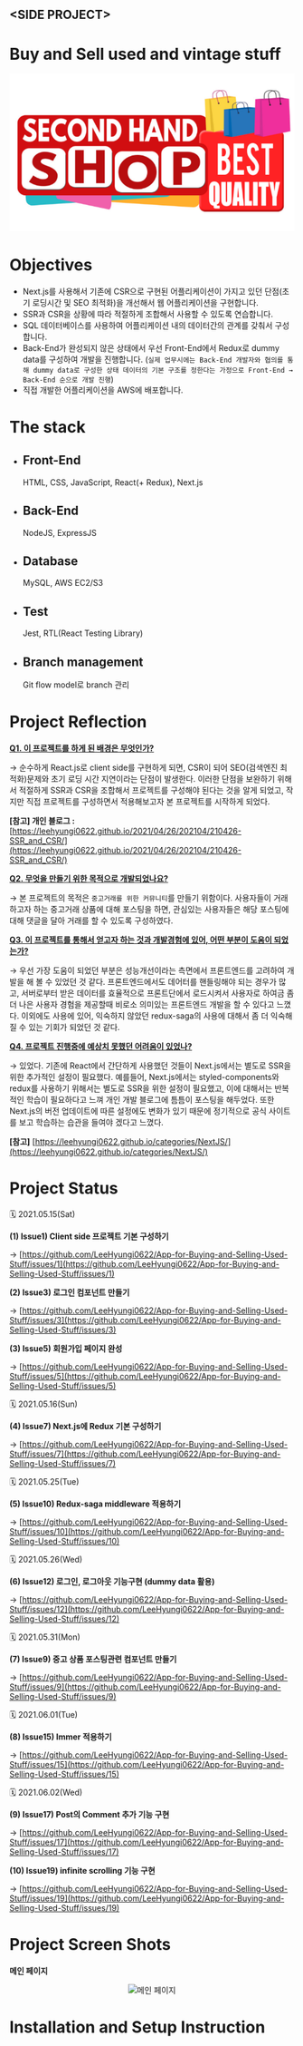 ## \<SIDE PROJECT>

# **Buy and Sell used and vintage stuff**

<div align="center">
  <img src="images/210515_second-hand-shop-banner.png" alt="메인 이미지"/>
</div>

# **Objectives**

- Next.js를 사용해서 기존에 CSR으로 구현된 어플리케이션이 가지고 있던 단점(초기 로딩시간 및 SEO 최적화)을 개선해서 웹 어플리케이션을 구현합니다.
- SSR과 CSR을 상황에 따라 적절하게 조합해서 사용할 수 있도록 연습합니다.
- SQL 데이터베이스를 사용하여 어플리케이션 내의 데이터간의 관계를 갖춰서 구성합니다.
- Back-End가 완성되지 않은 상태에서 우선 Front-End에서 Redux로 dummy data를 구성하여 개발을 진행합니다. (`실제 업무시에는 Back-End 개발자와 협의를 통해 dummy data로 구성한 상태 데이터의 기본 구조를 정한다는 가정으로 Front-End → Back-End 순으로 개발 진행`)
- 직접 개발한 어플리케이션을 AWS에 배포합니다.

# **The stack**

- ## Front-End
  HTML, CSS, JavaScript, React(+ Redux), Next.js
- ## Back-End
  NodeJS, ExpressJS
- ## Database
  MySQL, AWS EC2/S3
- ## Test
  Jest, RTL(React Testing Library)
- ## Branch management
  Git flow model로 branch 관리

# **Project Reflection**

<ins><b>Q1.&nbsp;이 프로젝트를 하게 된 배경은 무엇인가?</b></ins><br/>

→ 순수하게 React.js로 client side를 구현하게 되면, CSR이 되어 SEO(검색엔진 최적화)문제와 초기 로딩 시간 지연이라는 단점이 발생한다. 이러한 단점을 보완하기 위해서 적절하게 SSR과 CSR을 조합해서 프로젝트를 구성해야 된다는 것을 알게 되었고, 작지만 직접 프로젝트를 구성하면서 적용해보고자 본 프로젝트를 시작하게 되었다.

**[참고] 개인 블로그 :** [https://leehyungi0622.github.io/2021/04/26/202104/210426-SSR_and_CSR/](https://leehyungi0622.github.io/2021/04/26/202104/210426-SSR_and_CSR/)

<ins><b>Q2.&nbsp;무엇을 만들기 위한 목적으로 개발되었나요?</b></ins><br/>

→ 본 프로젝트의 목적은 `중고거래를 위한 커뮤니티`를 만들기 위함이다. 사용자들이 거래하고자 하는 중고거래 상품에 대해 포스팅을 하면, 관심있는 사용자들은 해당 포스팅에 대해 댓글을 달아 거래를 할 수 있도록 구성하였다.

<ins><b>Q3.&nbsp;이 프로젝트를 통해서 얻고자 하는 것과 개발경험에 있어, 어떤 부분이 도움이 되었는가?</b></ins><br/>

→ 우선 가장 도움이 되었던 부분은 성능개선이라는 측면에서 프론트엔드를 고려하여 개발을 해 볼 수 있었던 것 같다. 프론트엔드에서도 데어터를 핸들링해야 되는 경우가 많고, 서버로부터 받은 데이터를 효율적으로 프론트단에서 로드시켜서 사용자로 하여금 좀 더 나은 사용자 경험을 제공할때 비로소 의미있는 프론트엔드 개발을 할 수 있다고 느꼈다.
이외에도 사용에 있어, 익숙하지 않았던 redux-saga의 사용에 대해서 좀 더 익숙해질 수 있는 기회가 되었던 것 같다.

<ins><b>Q4.&nbsp;프로젝트 진행중에 예상치 못했던 어려움이 있었나?</b></ins><br/>

→ 있었다. 기존에 React에서 간단하게 사용했던 것들이 Next.js에서는 별도로 SSR을 위한 추가적인 설정이 필요했다.
예를들어, Next.js에서는 styled-components와 redux를 사용하기 위해서는 별도로 SSR을 위한 설정이 필요했고, 이에 대해서는 반복적인 학습이 필요하다고 느껴 개인 개발 블로그에 틈틈이 포스팅을 해두었다. 또한 Next.js의 버전 업데이트에 따른 설정에도 변화가 있기 때문에 정기적으로 공식 사이트를 보고 학습하는 습관을 들여야 겠다고 느꼈다.

**[참고]** [https://leehyungi0622.github.io/categories/NextJS/](https://leehyungi0622.github.io/categories/NextJS/)

# **Project Status**

🗓️ 2021.05.15(Sat)

**(1) Issue1) Client side 프로젝트 기본 구성하기**

→ [https://github.com/LeeHyungi0622/App-for-Buying-and-Selling-Used-Stuff/issues/1](https://github.com/LeeHyungi0622/App-for-Buying-and-Selling-Used-Stuff/issues/1)

**(2) Issue3) 로그인 컴포넌트 만들기**

→ [https://github.com/LeeHyungi0622/App-for-Buying-and-Selling-Used-Stuff/issues/3](https://github.com/LeeHyungi0622/App-for-Buying-and-Selling-Used-Stuff/issues/3)

**(3) Issue5) 회원가입 페이지 완성**

→ [https://github.com/LeeHyungi0622/App-for-Buying-and-Selling-Used-Stuff/issues/5](https://github.com/LeeHyungi0622/App-for-Buying-and-Selling-Used-Stuff/issues/5)

🗓️ 2021.05.16(Sun)

**(4) Issue7) Next.js에 Redux 기본 구성하기**

→ [https://github.com/LeeHyungi0622/App-for-Buying-and-Selling-Used-Stuff/issues/7](https://github.com/LeeHyungi0622/App-for-Buying-and-Selling-Used-Stuff/issues/7)

🗓️ 2021.05.25(Tue)

**(5) Issue10) Redux-saga middleware 적용하기**

→ [https://github.com/LeeHyungi0622/App-for-Buying-and-Selling-Used-Stuff/issues/10](https://github.com/LeeHyungi0622/App-for-Buying-and-Selling-Used-Stuff/issues/10)

🗓️ 2021.05.26(Wed)

**(6) Issue12) 로그인, 로그아웃 기능구현 (dummy data 활용)**

→ [https://github.com/LeeHyungi0622/App-for-Buying-and-Selling-Used-Stuff/issues/12](https://github.com/LeeHyungi0622/App-for-Buying-and-Selling-Used-Stuff/issues/12)

🗓️ 2021.05.31(Mon)

**(7) Issue9) 중고 상품 포스팅관련 컴포넌트 만들기**

→ [https://github.com/LeeHyungi0622/App-for-Buying-and-Selling-Used-Stuff/issues/9](https://github.com/LeeHyungi0622/App-for-Buying-and-Selling-Used-Stuff/issues/9)

🗓️ 2021.06.01(Tue)

**(8) Issue15) Immer 적용하기**

→ [https://github.com/LeeHyungi0622/App-for-Buying-and-Selling-Used-Stuff/issues/15](https://github.com/LeeHyungi0622/App-for-Buying-and-Selling-Used-Stuff/issues/15)

🗓️ 2021.06.02(Wed)

**(9) Issue17) Post의 Comment 추가 기능 구현**

→ [https://github.com/LeeHyungi0622/App-for-Buying-and-Selling-Used-Stuff/issues/17](https://github.com/LeeHyungi0622/App-for-Buying-and-Selling-Used-Stuff/issues/17)

**(10) Issue19) infinite scrolling 기능 구현**

→ [https://github.com/LeeHyungi0622/App-for-Buying-and-Selling-Used-Stuff/issues/19](https://github.com/LeeHyungi0622/App-for-Buying-and-Selling-Used-Stuff/issues/19)

# **Project Screen Shots**

**메인 페이지**

<div align="center">
  <img src="" alt="메인 페이지"/>
</div>

# **Installation and Setup Instruction**
